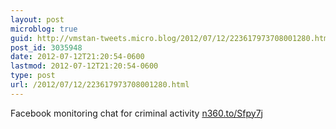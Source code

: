 ```yaml
---
layout: post
microblog: true
guid: http://vmstan-tweets.micro.blog/2012/07/12/223617973708001280.html
post_id: 3035948
date: 2012-07-12T21:20:54-0600
lastmod: 2012-07-12T21:20:54-0600
type: post
url: /2012/07/12/223617973708001280.html
---
```

Facebook monitoring chat for criminal activity <a href="http://n360.to/Sfpy7j">n360.to/Sfpy7j</a>
